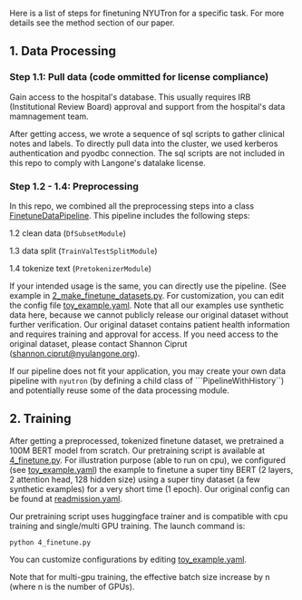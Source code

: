 Here is a list of steps for finetuning NYUTron for a specific task. For more details see the method section of our paper.

## 1. Data Processing

### Step 1.1: Pull data (code ommitted for license compliance)

Gain access to the hospital's database. This usually requires IRB (Institutional Review Board) approval and support from the hospital's data mamnagement team. 

After getting access, we wrote a sequence of sql scripts to gather clinical notes and labels. To directly pull data into the cluster, we used kerberos authentication and pyodbc connection. The sql scripts are not included in this repo to comply with Langone's datalake license. 

### Step 1.2 - 1.4: Preprocessing 

In this repo, we combined all the preprocessing steps into a class [FinetuneDataPipeline](https://github.com/nyuolab/NYUTron_open/blob/78f0bb5a928ebef878340ca63977993b33c38f2d/src/nyutron/data_utils.py#L629). This pipeline includes the following steps: 

1.2 clean data (```DfSubsetModule```)

1.3 data split (```TrainValTestSplitModule```)

1.4 tokenize text (```PretokenizerModule```)

If your intended usage is the same, you can directly use the pipeline. (See example in [2_make_finetune_datasets.py](../examples/2_make_finetune_datasets.py). For customization, you can edit the config file [toy_example.yaml](../examples/configs/finetune_data_configs/toy_example.yaml). Note that all our examples use synthetic data here, because we cannot publicly release our original dataset without further verification. Our original dataset contains patient health information and requires training and approval for access. If you need access to the original dataset, please contact Shannon Ciprut (shannon.ciprut@nyulangone.org).

If our pipeline does not fit your application, you may create your own data pipeline with ```nyutron``` (by defining a child class of ```PipelineWithHistory``) and potentially reuse some of the data processing module. 

## 2. Training

After getting a preprocessed, tokenized finetune dataset, we pretrained a 100M BERT model from scratch. Our pretraining script is available at [4_finetune.py](../examples/4_finetune.py). For illustration purpose (able to run on cpu), we configured (see [toy_example.yaml](../examples/configs/finetune_data_configs/toy_example.yaml)) the example to finetune a super tiny BERT (2 layers, 2 attention head, 128 hidden size) using a super tiny dataset (a few synthetic examples) for a very short time (1 epoch). Our original config can be found at  [readmission.yaml](examples/configs/finetune_data_configs/readmission.yaml). 

Our pretraining script uses huggingface trainer and is compatible with cpu training and single/multi GPU training. The launch command is:

```python 4_finetune.py```

You can customize configurations by editing [toy_example.yaml](../examples/configs/finetune_data_configs/toy_example.yaml). 

Note that for multi-gpu training, the effective batch size increase by n (where n is the number of GPUs).
